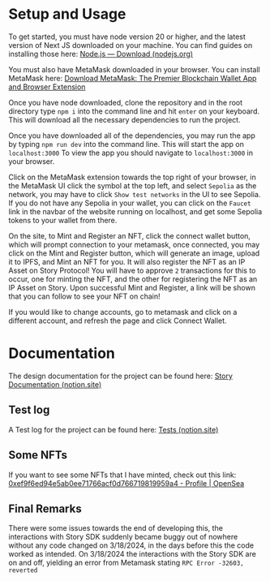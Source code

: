 # Setup and Usage

To get started, you must have node version 20 or higher, and the latest version of Next JS downloaded on your machine. You can find guides on installing those here: [Node.js — Download (nodejs.org)](https://nodejs.org/en/download) 

You must also have MetaMask downloaded in your browser. You can install MetaMask here: [Download MetaMask: The Premier Blockchain Wallet App and Browser Extension](https://metamask.io/download/)

Once you have node downloaded, clone the repository and in the root directory type `npm i` into the command line and hit `enter` on your keyboard. This will download all the necessary dependencies to run the project.

Once you have downloaded all of the dependencies, you may run the app by typing `npm run dev` into the command line. This will start the app on `localhost:3000` To view the app you should navigate to `localhost:3000` in your browser.  

Click on the MetaMask extension towards the top right of your browser, in the MetaMask UI click the symbol at the top left, and select `Sepolia` as the network, you may have to click `Show test networks` in the  UI to see Sepolia. If you do not have any Sepolia in your wallet, you can click on the 	`Faucet` link in the navbar of the website running on localhost, and get some Sepolia tokens to your wallet from there.

On the site, to Mint and Register an NFT, click the connect wallet button, which will prompt connection to your metamask, once connected, you may click on the Mint and Register button, which will generate an image, upload it to IPFS, and Mint an NFT for you. It will also register the NFT as an IP Asset on Story Protocol!
You will have to approve `2` transactions for this to occur, one for minting the NFT, and the other for registering the NFT as an IP Asset on Story. Upon successful Mint and Register, a link will be shown that you can follow to see your NFT on chain! 

If you would like to change accounts, go to metamask and click on a different account, and refresh the page and click Connect Wallet. 

# Documentation

The design documentation for the project can be found here: [Story Documentation (notion.site)](https://almond-derby-021.notion.site/Story-Documentation-133c300398e942869cdcbf57e57f1586)

## Test log

A Test log for the project can be found here: [Tests (notion.site)](https://almond-derby-021.notion.site/Tests-c1cc7538e9424ee38611c99d62dfa940)

## Some NFTs

If you want to see some NFTs that I have minted, check out this link: [0xef9f6ed94e5ab0ee71766acf0d766719819959a4 - Profile | OpenSea](https://testnets.opensea.io/0xEF9F6ED94E5AB0EE71766ACf0d766719819959a4?search[chains][0]=SEPOLIA)

## Final Remarks
There were some issues towards the end of developing this, the interactions with Story SDK suddenly became buggy out of nowhere without any code changed on 3/18/2024, in the days before this the code worked as intended. On 3/18/2024 the interactions with the Story SDK are on and off, yielding an error from Metamask stating `RPC Error -32603, reverted` 
